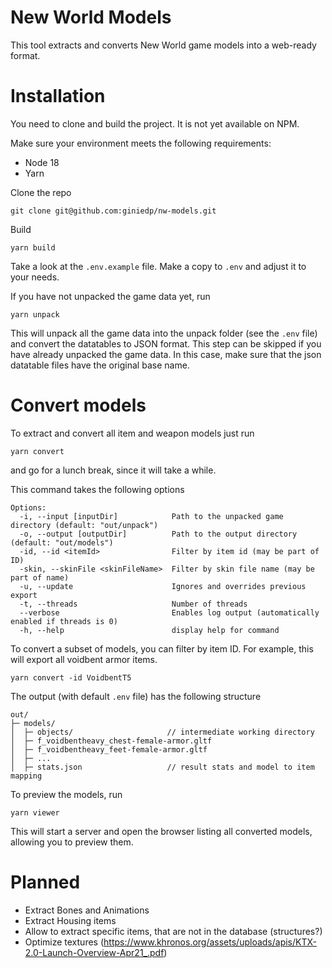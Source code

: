 # New World Models

This tool extracts and converts New World game models into a web-ready format.

# Installation

You need to clone and build the project. It is not yet available on NPM.

Make sure your environment meets the following requirements:

- Node 18
- Yarn

Clone the repo

```
git clone git@github.com:giniedp/nw-models.git
```

Build

```
yarn build
```

Take a look at the `.env.example` file. Make a copy to `.env` and adjust it to your needs.

If you have not unpacked the game data yet, run

```
yarn unpack
```

This will unpack all the game data into the unpack folder (see the `.env` file) and convert the datatables to JSON format. This step can be skipped if you have already unpacked the game data. In this case, make sure that the json datatable files have the original base name.

# Convert models

To extract and convert all item and weapon models just run

```
yarn convert
```

and go for a lunch break, since it will take a while.

This command takes the following options

```
Options:
  -i, --input [inputDir]            Path to the unpacked game directory (default: "out/unpack")
  -o, --output [outputDir]          Path to the output directory (default: "out/models")
  -id, --id <itemId>                Filter by item id (may be part of ID)
  -skin, --skinFile <skinFileName>  Filter by skin file name (may be part of name)
  -u, --update                      Ignores and overrides previous export
  -t, --threads                     Number of threads
  --verbose                         Enables log output (automatically enabled if threads is 0)
  -h, --help                        display help for command
```

To convert a subset of models, you can filter by item ID. For example, this will export all voidbent armor items.

```
yarn convert -id VoidbentT5
```

The output (with default `.env` file) has the following structure

```
out/
├─ models/
│  ├─ objects/                     // intermediate working directory
│  ├─ f_voidbentheavy_chest-female-armor.gltf
│  ├─ f_voidbentheavy_feet-female-armor.gltf
│  ├─ ...
│  ├─ stats.json                   // result stats and model to item mapping
```

To preview the models, run

```
yarn viewer
```

This will start a server and open the browser listing all converted models, allowing you to preview them.

# Planned

- Extract Bones and Animations
- Extract Housing items
- Allow to extract specific items, that are not in the database (structures?)
- Optimize textures (https://www.khronos.org/assets/uploads/apis/KTX-2.0-Launch-Overview-Apr21_.pdf)
